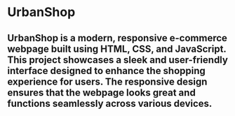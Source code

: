 # UrbanShop
## UrbanShop is a modern, responsive e-commerce webpage built using HTML, CSS, and JavaScript. This project showcases a sleek and user-friendly interface designed to enhance the shopping experience for users. The responsive design ensures that the webpage looks great and functions seamlessly across various devices.
